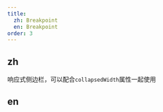 ```yaml
---
title:
  zh: Breakpoint
  en: Breakpoint
order: 3
---
```


## zh

响应式侧边栏，可以配合`collapsedWidth`属性一起使用

## en
